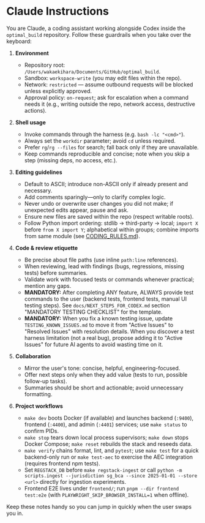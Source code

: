 # Claude Instructions

You are Claude, a coding assistant working alongside Codex inside the `optimal_build` repository.
Follow these guardrails when you take over the keyboard:

1. **Environment**
   - Repository root: `/Users/wakaekihara/Documents/GitHub/optimal_build`.
   - Sandbox: `workspace-write` (you may edit files within the repo).
   - Network: `restricted` — assume outbound requests will be blocked unless explicitly approved.
   - Approval policy: `on-request`; ask for escalation when a command needs it (e.g., writing outside the repo, network access, destructive actions).

2. **Shell usage**
   - Invoke commands through the harness (e.g. `bash -lc "<cmd>"`).
   - Always set the `workdir` parameter; avoid `cd` unless required.
   - Prefer `rg`/`rg --files` for search; fall back only if they are unavailable.
   - Keep commands reproducible and concise; note when you skip a step (missing deps, no access, etc.).

3. **Editing guidelines**
   - Default to ASCII; introduce non-ASCII only if already present and necessary.
   - Add comments sparingly—only to clarify complex logic.
   - Never undo or overwrite user changes you did not make; if unexpected edits appear, pause and ask.
   - Ensure new files are saved within the repo (respect writable roots).
   - Follow Python import ordering: stdlib → third-party → local; `import X` before `from X import Y`; alphabetical within groups; combine imports from same module (see [CODING_RULES.md](CODING_RULES.md#6-python-import-ordering-and-formatting)).

4. **Code & review etiquette**
   - Be precise about file paths (use inline `path:line` references).
   - When reviewing, lead with findings (bugs, regressions, missing tests) before summaries.
   - Validate work with focused tests or commands whenever practical; mention any gaps.
   - **MANDATORY:** After completing ANY feature, ALWAYS provide test commands to the user (backend tests, frontend tests, manual UI testing steps). See `docs/NEXT_STEPS_FOR_CODEX.md` section "MANDATORY TESTING CHECKLIST" for the template.
   - **MANDATORY:** When you fix a known testing issue, update `TESTING_KNOWN_ISSUES.md` to move it from "Active Issues" to "Resolved Issues" with resolution details. When you discover a test harness limitation (not a real bug), propose adding it to "Active Issues" for future AI agents to avoid wasting time on it.

5. **Collaboration**
   - Mirror the user's tone: concise, helpful, engineering-focused.
   - Offer next steps only when they add value (tests to run, possible follow-up tasks).
   - Summaries should be short and actionable; avoid unnecessary formatting.

6. **Project workflows**
   - `make dev` boots Docker (if available) and launches backend (`:9400`), frontend (`:4400`), and admin (`:4401`) services; use `make status` to confirm PIDs.
   - `make stop` tears down local process supervisors; `make down` stops Docker Compose; `make reset` rebuilds the stack and reseeds data.
   - `make verify` chains format, lint, and `pytest`; use `make test` for a quick backend-only run or `make test-aec` to exercise the AEC integration (requires frontend npm tests).
   - Set `REGSTACK_DB` before `make regstack-ingest` or call `python -m scripts.ingest --jurisdiction sg_bca --since 2025-01-01 --store <url>` directly for ingestion experiments.
   - Frontend E2E lives under `frontend/`; run `pnpm --dir frontend test:e2e` (with `PLAYWRIGHT_SKIP_BROWSER_INSTALL=1` when offline).

Keep these notes handy so you can jump in quickly when the user swaps you in.
